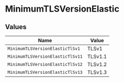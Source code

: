 # MinimumTLSVersionElastic


## Values

| Name                             | Value                            |
| -------------------------------- | -------------------------------- |
| `MinimumTLSVersionElasticTlSv1`  | TLSv1                            |
| `MinimumTLSVersionElasticTlSv11` | TLSv1.1                          |
| `MinimumTLSVersionElasticTlSv12` | TLSv1.2                          |
| `MinimumTLSVersionElasticTlSv13` | TLSv1.3                          |